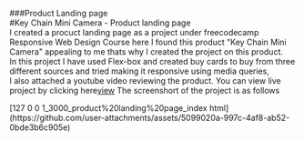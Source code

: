 ###Product Landing page
<br>
#Key Chain Mini Camera - Product landing page
<br>
I created a procuct landing page as a project under freecodecamp Responsive Web Design Course here I found this product "Key Chain Mini Camera" appealing to me thats why I created the project on this product.<br> 
In this project I have used Flex-box and created buy cards to buy from three different sources and tried making it responsive using media queries, <br>I also attached a youtube video reviewing the product.
You can view live project by clicking here[view](https://product-landing-page-freecodecamp-phi.vercel.app/)
The screenshort of the project is as follows
</p>
[127 0 0 1_3000_product%20landing%20page_index html](https://github.com/user-attachments/assets/5099020a-997c-4af8-ab52-0bde3b6c905e)
